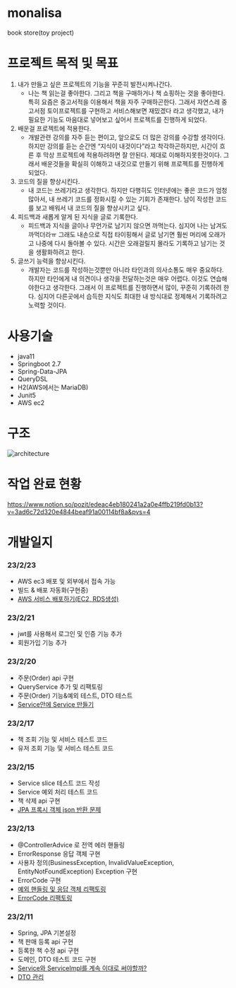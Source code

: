 # monalisa
book store(toy project)


# 프로젝트 목적 및 목표

1. 내가 만들고 싶은 프로젝트의 기능을 꾸준히 발전시켜나간다.
    - 나는 책 읽는걸 좋아한다. 그리고 책을 구매하거나 책 쇼핑하는 것을 좋아한다. 특히 요즘은 중고서적을 이용해서 책을 자주 구매하곤한다. 그래서 자연스레 중고서점 토이프로젝트를 구현하고 서비스해보면 재밌겠다 라고 생각했고, 내가 필요한 기능도 마음대로 넣어보고 싶어서 프로젝트를 진행하게 되었다.
2. 배운걸 프로젝트에 적용한다.
    - 개발관련 강의를 자주 듣는 편이고, 앞으로도 더 많은 강의를 수강할 생각이다. 
    하지만 강의를 듣는 순간엔 “지식이 내것이다”라고 착각하곤하지만, 시간이 흐른 후 막상 프로젝트에 적용하려하면 잘 안된다. 제대로 이해하지못한것이다. 그래서 배운것들을 확실히 이해하고 내것으로 만들기 위해 프로젝트를 진행하게 되었다.
3. 코드의 질을 향상시킨다.
    - 내 코드는 쓰레기라고 생각한다. 하지만 다행히도 인터넷에는 좋은 코드가 엄청 많아서, 내 쓰레기 코드를 정화시킬 수 있는 기회가 존재한다. 남이 작성한 코드를 보고 배워서 내 코드의 질을 향상시키고 싶다.
4. 피드백과 새롭게 알게 된 지식을 글로 기록한다.
    - 피드백과 지식을 글이나 무언가로 남기지 않으면 까먹는다. 심지어 나는 남겨도 까먹더라ㅠ 그래도 내손으로 직접 타이핑해서 글로 남기면 훨씬 머리에 오래가고 나중에 다시 돌아볼 수 있다. 시간은 오래걸릴지 몰라도 기록하고 남기는 것을 생활화하려고 한다.
5. 글쓰기 능력을 향상시킨다.
    - 개발자는 코드를 작성하는것뿐만 아니라 타인과의 의사소통도 매우 중요하다. 하지만 타인에게 내 의견이나 생각을 전달하는것은 매우 어렵다. 이것도 연습해야한다고 생각한다. 그래서  이 프로젝트를 진행하면서 많이, 꾸준히 기록하려 한다. 심지어 다른곳에서 습득한 지식도 최대한 내 방식대로 정제해서 기록하려고 노력할 것이다.



# 사용기술
- java11
- Springboot 2.7
- Spring-Data-JPA
- QueryDSL
- H2(AWS에서는 MariaDB)
- Junit5
- AWS ec2

# 구조
![architecture](https://user-images.githubusercontent.com/22884224/220965624-b52c7655-febb-42ab-b8cd-c38567eb726f.png)


# 작업 완료 현황
https://www.notion.so/pozit/edeac4eb180241a2a0e4ffb219fd0b13?v=3ad6c72d320e4844beaf91a00114bf8a&pvs=4

# 개발일지

### 23/2/23
- AWS ec3 배포 및 외부에서 접속 가능
- 빌드 & 배포 자동화(구현중)
- [AWS 서비스 배포하기(EC2, RDS생성)](https://github.com/pable91/TIL/blob/main/AWS%20%EC%84%9C%EB%B9%84%EC%8A%A4%20%EB%B0%B0%ED%8F%AC%ED%95%98%EA%B8%B0(EC2%2C%20RDS%EC%83%9D%EC%84%B1).md)

### 23/2/21
- jwt를 사용해서 로그인 및 인증 기능 추가
- 회원가입 기능 추가

### 23/2/20
- 주문(Order) api 구현
- QueryService 추가 및 리팩토링
- 주문(Order) 기능&예외 테스트, DTO 테스트
- [Service안에 Service 만들기](https://github.com/pable91/TIL/blob/main/Service%EC%95%88%EC%97%90%20Service%20%EB%A7%8C%EB%93%A4%EA%B8%B0.md) 

### 23/2/17
- 책 조회 기능 및 서비스 테스트 코드
- 유저 조회 기능 및 서비스 테스트 코드

### 23/2/15
- Service slice 테스트 코드 작성
- Service 예외 처리 테스트 코드 
- 책 삭제 api 구현
- [JPA 프록시 객체 json 반환 문제](https://github.com/pable91/TIL/blob/main/JPA%20%ED%94%84%EB%A1%9D%EC%8B%9C%20%EA%B0%9D%EC%B2%B4%20json%20%EB%B0%98%ED%99%98%20%EB%AC%B8%EC%A0%9C.md)

### 23/2/13
- @ControllerAdvice 로 전역 에러 핸들링
- ErrorResponse 응답 객체 구현
- 사용자 정의(BusinessException, InvalidValueException, EntityNotFoundException) Exception 구현
- ErrorCode 구현
- [예외 핸들링 및 응답 객체 리팩토링](https://github.com/pable91/TIL/blob/main/%EC%98%88%EC%99%B8%20%ED%95%B8%EB%93%A4%EB%A7%81%20%EB%B0%8F%20%EC%9D%91%EB%8B%B5%20%EA%B0%9D%EC%B2%B4%20%ED%94%BC%EB%93%9C%EB%B0%B1.md)
- [ErrorCode 리팩토링](https://github.com/pable91/TIL/blob/main/ErrorCode%20%EC%B6%94%EC%83%81%ED%99%94%20%ED%94%BC%EB%93%9C%EB%B0%B1.md)

### 23/2/11
- Spring, JPA 기본설정
- 책 판매 등록 api 구현
- 등록한 책 수정 api 구현
- 도메인, DTO 테스트 코드 구현
- [Service와 ServiceImpl를 계속 이대로 써야할까?](https://github.com/pable91/TIL/blob/main/Service%EC%99%80%20ServiceImpl.md)
- [DTO 관리](https://github.com/pable91/TIL/blob/main/%EB%84%88%EB%AC%B4%20%EB%A7%8E%EC%9D%80%20DTO%20%ED%81%B4%EB%9E%98%EC%8A%A4%20%EA%B4%80%EB%A6%AC.md)

